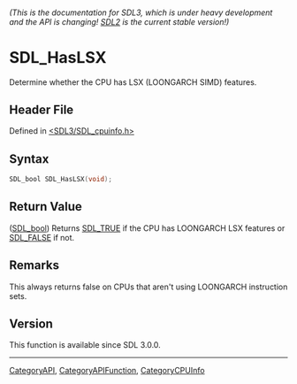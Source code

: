 ###### (This is the documentation for SDL3, which is under heavy development and the API is changing! [SDL2](https://wiki.libsdl.org/SDL2/) is the current stable version!)
# SDL_HasLSX

Determine whether the CPU has LSX (LOONGARCH SIMD) features.

## Header File

Defined in [<SDL3/SDL_cpuinfo.h>](https://github.com/libsdl-org/SDL/blob/main/include/SDL3/SDL_cpuinfo.h)

## Syntax

```c
SDL_bool SDL_HasLSX(void);
```

## Return Value

([SDL_bool](SDL_bool)) Returns [SDL_TRUE](SDL_TRUE) if the CPU has
LOONGARCH LSX features or [SDL_FALSE](SDL_FALSE) if not.

## Remarks

This always returns false on CPUs that aren't using LOONGARCH instruction
sets.

## Version

This function is available since SDL 3.0.0.

----
[CategoryAPI](CategoryAPI), [CategoryAPIFunction](CategoryAPIFunction), [CategoryCPUInfo](CategoryCPUInfo)

